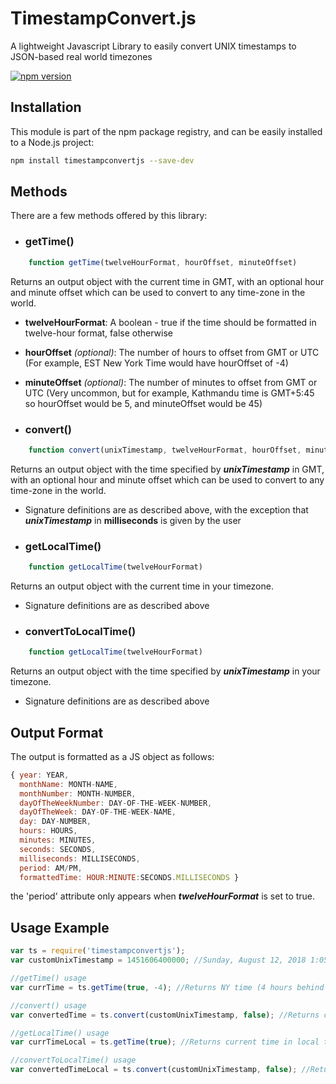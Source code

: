 # TimestampConvert.js
A lightweight Javascript Library to easily convert UNIX timestamps to JSON-based real world timezones

[![npm version](https://badge.fury.io/js/timestampconvertjs.svg)](https://badge.fury.io/js/timestampconvertjs)

## Installation
This module is part of the npm package registry, and can be easily installed to a Node.js project:

```sh
npm install timestampconvertjs --save-dev
```

## Methods
There are a few methods offered by this library:

* ### getTime()
```js
    function getTime(twelveHourFormat, hourOffset, minuteOffset)
```
Returns an output object with the current time in GMT, with an optional hour and minute offset which can be used to convert to any time-zone in the world.
  * **twelveHourFormat**: A boolean - true if the time should be formatted in twelve-hour format, false otherwise
  * **hourOffset** *(optional)*: The number of hours to offset from GMT or UTC (For example, EST New York Time would have hourOffset of -4)
  * **minuteOffset** *(optional)*: The number of minutes to offset from GMT or UTC (Very uncommon, but for example, Kathmandu time is GMT+5:45 so hourOffset would be 5, and minuteOffset would be 45)

* ### convert()
```js
    function convert(unixTimestamp, twelveHourFormat, hourOffset, minuteOffset)
```
Returns an output object with the time specified by ***unixTimestamp*** in GMT, with an optional hour and minute offset which can be used to convert to any time-zone in the world.
  * Signature definitions are as described above, with the exception that ***unixTimestamp*** in **milliseconds** is given by the user

* ### getLocalTime()
```js
    function getLocalTime(twelveHourFormat)
```
Returns an output object with the current time in your timezone.
   * Signature definitions are as described above
   
* ### convertToLocalTime()
```js
    function getLocalTime(twelveHourFormat)
```
Returns an output object with the time specified by ***unixTimestamp*** in your timezone.
   * Signature definitions are as described above

## Output Format
The output is formatted as a JS object as follows:
```js
{ year: YEAR,
  monthName: MONTH-NAME,
  monthNumber: MONTH-NUMBER,
  dayOfTheWeekNumber: DAY-OF-THE-WEEK-NUMBER,
  dayOfTheWeek: DAY-OF-THE-WEEK-NAME,
  day: DAY-NUMBER,
  hours: HOURS,
  minutes: MINUTES,
  seconds: SECONDS,
  milliseconds: MILLISECONDS,
  period: AM/PM,
  formattedTime: HOUR:MINUTE:SECONDS.MILLISECONDS }
```
the 'period' attribute only appears when ***twelveHourFormat*** is set to true.
## Usage Example
```js
var ts = require('timestampconvertjs');
var customUnixTimestamp = 1451606400000; //Sunday, August 12, 2018 1:05:31 AM

//getTime() usage
var currTime = ts.getTime(true, -4); //Returns NY time (4 hours behind GMT) in 12-hr format

//convert() usage
var convertedTime = ts.convert(customUnixTimestamp, false); //Returns converted GMT time in 24-hr format

//getLocalTime() usage
var currTimeLocal = ts.getTime(true); //Returns current time in local timezone in 12-hr format

//convertToLocalTime() usage
var convertedTimeLocal = ts.convert(customUnixTimestamp, false); //Returns converted time in local timezone in 24-hr format

```
